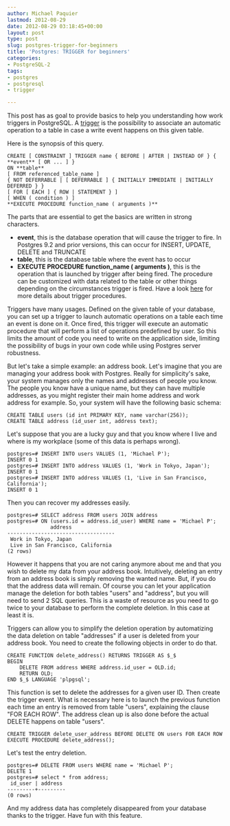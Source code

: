 ```yaml
---
author: Michael Paquier
lastmod: 2012-08-29
date: 2012-08-29 03:18:45+00:00
layout: post
type: post
slug: postgres-trigger-for-beginners
title: 'Postgres: TRIGGER for beginners'
categories:
- PostgreSQL-2
tags:
- postgres
- postgresql
- trigger

---
```


This post has as goal to provide basics to help you understanding how work triggers in PostgreSQL.
A [trigger](https://www.postgresql.org/docs/9.1/static/sql-createtrigger.html) is the possibility to associate an automatic operation to a table in case a write event happens on this given table.

Here is the synopsis of this query.

    CREATE [ CONSTRAINT ] TRIGGER name { BEFORE | AFTER | INSTEAD OF } { **event** [ OR ... ] }
    ON **table**
    [ FROM referenced_table_name ]
    { NOT DEFERRABLE | [ DEFERRABLE ] { INITIALLY IMMEDIATE | INITIALLY DEFERRED } }
    [ FOR [ EACH ] { ROW | STATEMENT } ]
    [ WHEN ( condition ) ]
    **EXECUTE PROCEDURE function_name ( arguments )**

The parts that are essential to get the basics are written in strong characters.

  * **event**, this is the database operation that will cause the trigger to fire. In Postgres 9.2 and prior versions, this can occur for INSERT, UPDATE, DELETE and TRUNCATE	
  * **table**, this is the database table where the event has to occur
  * **EXECUTE PROCEDURE function\_name ( arguments )**, this is the operation that is launched by trigger after being fired. The procedure can be customized with data related to the table or other things depending on the circumstances trigger is fired. Have a look [here](https://www.postgresql.org/docs/9.1/static/plpgsql-trigger.html) for more details about trigger procedures.

Triggers have many usages. Defined on the given table of your database, you can set up a trigger to launch automatic operations on a table each time an event is done on it. Once fired, this trigger will execute an automatic procedure that will perform a list of operations predefined by user. So this limits the amount of code you need to write on the application side, limiting the possibility of bugs in your own code while using Postgres server robustness.

But let's take a simple example: an address book.
Let's imagine that you are managing your address book with Postgres. Really for simplicity's sake, your system manages only the names and addresses of people you know.
The people you know have a unique name, but they can have multiple addresses, as you might register their main home address and work address for example. So, your system will have the following basic schema:

    CREATE TABLE users (id int PRIMARY KEY, name varchar(256));
    CREATE TABLE address (id_user int, address text);

Let's suppose that you are a lucky guy and that you know where I live and where is my workplace (some of this data is perhaps wrong).

    postgres=# INSERT INTO users VALUES (1, 'Michael P');
    INSERT 0 1
    postgres=# INSERT INTO address VALUES (1, 'Work in Tokyo, Japan');
    INSERT 0 1
    postgres=# INSERT INTO address VALUES (1, 'Live in San Francisco, California');
    INSERT 0 1

Then you can recover my addresses easily.

    postgres=# SELECT address FROM users JOIN address
    postgres=# ON (users.id = address.id_user) WHERE name = 'Michael P';
                  address              
    -----------------------------------
     Work in Tokyo, Japan
     Live in San Francisco, California
    (2 rows)

However it happens that you are not caring anymore about me and that you wish to delete my data from your address book. Intuitively, deleting an entry from an address book is simply removing the wanted name. But, if you do that the address data will remain. Of course you can let your application manage the deletion for both tables "users" and "address", but you will need to send 2 SQL queries. This is a waste of resource as you need to go twice to your database to perform the complete deletion. In this case at least it is.

Triggers can allow you to simplify the deletion operation by automatizing the data deletion on table "addresses" if a user is deleted from your address book. You need to create the following objects in order to do that.

    CREATE FUNCTION delete_address() RETURNS TRIGGER AS $_$
    BEGIN
        DELETE FROM address WHERE address.id_user = OLD.id;
        RETURN OLD;
    END $_$ LANGUAGE 'plpgsql';

This function is set to delete the addresses for a given user ID.
Then create the trigger event. What is necessary here is to launch the previous function each time an entry is removed from table "users", explaining the clause "FOR EACH ROW". The address clean up is also done before the actual DELETE happens on table "users".

    CREATE TRIGGER delete_user_address BEFORE DELETE ON users FOR EACH ROW EXECUTE PROCEDURE delete_address();

Let's test the entry deletion.

    postgres=# DELETE FROM users WHERE name = 'Michael P';
    DELETE 1
    postgres=# select * from address;
     id_user | address 
    ---------+---------
    (0 rows)

And my address data has completely disappeared from your database thanks to the trigger.
Have fun with this feature.
